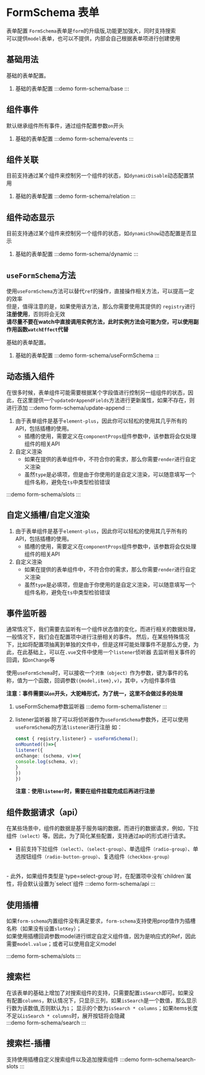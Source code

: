 # FormSchema 表单

表单配置
`FormSchema`表单是`form`的升级版,功能更加强大，同时支持搜索
<br>
可以提供`model`表单，也可以不提供，内部会自己根据表单项进行创建使用
## 基础用法

基础的表单配置。
1. 基础的表单配置
   :::demo
   form-schema/base
   :::
## 组件事件

默认继承组件所有事件，通过组件配置参数`on`开头
1. 基础的表单配置
   :::demo
   form-schema/events
   :::

## 组件关联

目前支持通过某个组件来控制另一个组件的状态，如`dynamicDisable`动态配置禁用
1. 基础的表单配置
   :::demo
   form-schema/relation
   :::
## 组件动态显示

目前支持通过某个组件来控制另一个组件的状态，如`dynamicShow`动态配置是否显示
1. 基础的表单配置
   :::demo
   form-schema/dynamic
   :::

## `useFormSchema`方法
使用`useFormSchema`方法可以替代`ref`的操作，直接操作相关方法，可以提高一定的效率
<br>
但是，值得注意的是，如果使用该方法，那么你需要使用其提供的 `registry`进行**注册使用**，否则将会无效
<br>
**请尽量不要在watch中直接调用实例方法，此时实例方法会可能为空，可以使用副作用函数`watchEffect`代替**

基础的表单配置。
1. 基础的表单配置
   :::demo
   form-schema/useFormSchema
   :::

## 动态插入组件
在很多时候，表单组件可能需要根据某个字段值进行控制另一组组件的状态，因此，在这里提供一个`updateOrAppendFields`方法进行更新属性，如果不存在，则进行添加
   :::demo
   form-schema/update-append
   :::

1. 由于表单组件是基于`element-plus`，因此你可以轻松的使用其几乎所有的API，包括插槽的使用。
    - 插槽的使用，需要定义在`componentProps`组件参数中，该参数将会仅处理组件的相关API
2. 自定义渲染
   - 如果在提供的表单组件中，不符合你的需求，那么你需要`render`进行自定义渲染
   - 虽然`type`是必填项，但是由于你使用的是自定义渲染，可以随意填写一个组件名称，避免在`ts`中类型检验错误
   
:::demo
form-schema/slots
:::
## 自定义插槽/自定义渲染

1. 由于表单组件是基于`element-plus`，因此你可以轻松的使用其几乎所有的API，包括插槽的使用。
    - 插槽的使用，需要定义在`componentProps`组件参数中，该参数将会仅处理组件的相关API
2. 自定义渲染
    - 如果在提供的表单组件中，不符合你的需求，那么你需要`render`进行自定义渲染
    - 虽然`type`是必填项，但是由于你使用的是自定义渲染，可以随意填写一个组件名称，避免在`ts`中类型检验错误


## 事件监听器

通常情况下，我们需要去监听有一个组件状态值的变化，而进行相关的数据处理，一般情况下，我们会在配置项中进行注册相关的事件。
然后，在某些特殊情况下，比如将配置项抽离到单独的文件中，但是这样可能处理事件不是那么方便，为此，在此基础上，可以在`.vue`文件中使用一个`listener`侦听器
去监听相关事件的回调，如`onChange`等
<br>

使用`useFormSchema`时，可以接收一个`对象（object）`作为参数，键为事件的名称，值为一个函数，回调参数`({model,item},v)`，其中，`v`为组件事件值
<br>

**注意：事件需要以`on`开头，大驼峰形式，为了统一，这里不会做过多的处理**

1. useFormSchema参数监听器
   :::demo
   form-schema/listener
   :::

2. listener监听器
 除了可以将侦听器作为`useFormSchema`参数外，还可以使用`useFormSchema`的方法`listener`进行注册
  如：
    ```typescript
    const { registry,listener} = useFormSchema();
    onMounted(()=>{
    listener({
    onChange: (schema, v)=>{
    console.log(schema, v);
    }
    })
    })
    ```
   **注意：使用`listener`时，需要在组件挂载完成后再进行注册**


## 组件数据请求（api）
在某些场景中，组件的数据是基于服务端的数据，而进行的数据请求，例如，下拉组件`（select）`等。因此，为了简化某些配置，支持通过api的形式进行请求。
<br>
 - 目前支持下拉组件`（select）`、`（select-group）`、单选组件`（radio-group）`、单选按钮组件`（radio-button-group）`、复选组件`（checkbox-group）`
<br>
 - 此外，如果组件类型是`type=select-group`时，在配置项中没有`children`属性，将会默认设置为`select`组件
:::demo
form-schema/api
:::

## 使用插槽
如果`form-schema`内置组件没有满足要求，`form-schema`支持使用prop值作为插槽名称（如果没有设置`slotKey`）；
<br>
如果使用插槽回调参数model进行绑定自定义组件值，因为是响应式的Ref，因此需要`model.value`；或者可以使用自定义model

:::demo
form-schema/slots
:::

## 搜索栏

在该表单的基础上增加了对搜索组件的支持，只需要配置`isSearch`即可。如果没有配置`columns`，默认情况下，只显示三列，如果`isSearch`是一个数值，那么显示行数为该数值,否则默认为`1`；
显示的个数为`isSearch * columns`；如果items长度不足以`isSearch * columns`时，展开按钮将会隐藏
<br>
:::demo
form-schema/search
:::

## 搜索栏-插槽

支持使用插槽自定义搜索组件以及追加搜索组件
:::demo
form-schema/search-slots
:::
